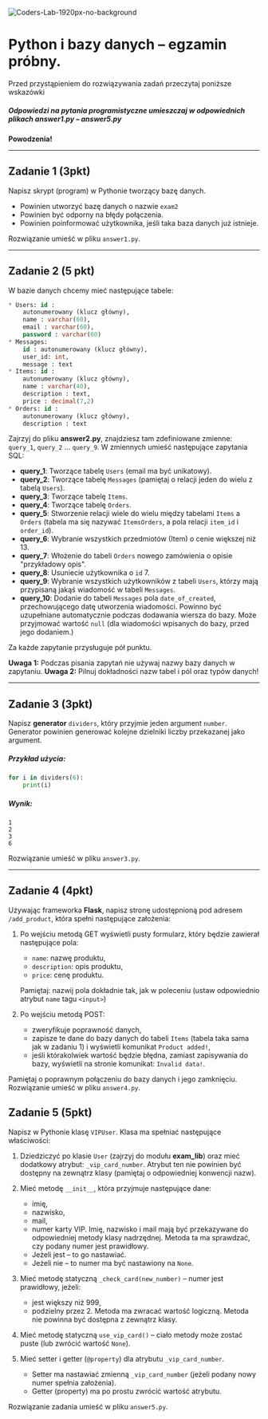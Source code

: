 ![Coders-Lab-1920px-no-background](https://user-images.githubusercontent.com/30623667/104709394-2cabee80-571f-11eb-9518-ea6a794e558e.png)


# Python i bazy danych &ndash; egzamin próbny.

Przed przystąpieniem do rozwiązywania zadań przeczytaj poniższe wskazówki

##### Odpowiedzi na pytania programistyczne umieszczaj w odpowiednich plikach *answer1.py* &ndash; *answer5.py*

**Powodzenia!**

----------------------------------------------------------------------------------------

## Zadanie 1 (3pkt)

Napisz skrypt (program) w Pythonie tworzący bazę danych.
* Powinien utworzyć bazę danych o nazwie `exam2`
* Powinien być odporny na błędy połączenia.
* Powinien poinformować użytkownika, jeśli taka baza danych już istnieje.

Rozwiązanie umieść w pliku `answer1.py`.

---

## Zadanie 2 (5 pkt)

W bazie danych chcemy mieć następujące tabele:

```SQL
* Users: id :
    autonumerowany (klucz główny),
    name : varchar(60),
    email : varchar(60),
    password : varchar(60)
* Messages:
    id : autonumerowany (klucz główny),
    user_id: int,
    message : text
* Items: id :
    autonumerowany (klucz główny),
    name : varchar(40),
    description : text,
    price : decimal(7,2)
* Orders: id :
    autonumerowany (klucz główny),
    description : text
```

Zajrzyj do pliku **answer2.py**, znajdziesz tam zdefiniowane zmienne: `query_1`, `query_2` ... `query_9`.
W zmiennych umieść następujące zapytania SQL:

* **query_1**: Tworzące tabelę `Users` (email ma być unikatowy).
* **query_2**: Tworzące tabelę `Messages` (pamiętaj o relacji jeden do wielu z tabelą `Users`).
* **query_3**: Tworzące tabelę `Items`.
* **query_4**: Tworzące tabelę `Orders`.
* **query_5**: Stworzenie relacji wiele do wielu między tabelami `Items` a `Orders`
    (tabela ma się nazywać `ItemsOrders`, a pola relacji `item_id` i `order_id`).
* **query_6**: Wybranie wszystkich przedmiotów (Item) o cenie większej niż 13.
* **query_7**: Włożenie do tabeli `Orders` nowego zamówienia o opisie "przykładowy opis".
* **query_8**: Usuniecie użytkownika o `id` 7.
* **query_9**: Wybranie wszystkich użytkowników z tabeli `Users`,
    którzy mają przypisaną jakąś wiadomość w tabeli `Messages`.
* **query_10**: Dodanie do tabeli `Messages` pola `date_of_created`, przechowującego datę utworzenia wiadomości.
    Powinno być uzupełniane automatycznie podczas dodawania wiersza do bazy. Może przyjmować wartość `null`
    (dla wiadomości wpisanych do bazy, przed jego dodaniem.)     

Za każde zapytanie przysługuje pół punktu.

**Uwaga 1:** Podczas pisania zapytań nie używaj nazwy bazy danych w zapytaniu.
**Uwaga 2:** Pilnuj dokładności nazw tabel i pól oraz typów danych!

---

## Zadanie 3 (3pkt)

Napisz **generator** `dividers`, który przyjmie jeden argument `number`.
Generator powinien generować kolejne dzielniki liczby przekazanej jako argument.

##### Przykład użycia:
```python
for i in dividers(6):
    print(i)
```

##### Wynik:
```
1
2
3
6
```

Rozwiązanie umieść w pliku `answer3.py`.

---




## Zadanie 4 (4pkt)

Używając frameworka **Flask**, napisz stronę udostępnioną pod adresem `/add_product`,
która spełni następujące założenia:

1. Po wejściu metodą GET wyświetli pusty formularz, który będzie zawierał następujące pola:
    * `name`: nazwę produktu,
    * `description`: opis produktu,
    * `price`: cenę produktu.

    Pamiętaj: nazwij pola dokładnie tak, jak w poleceniu (ustaw odpowiednio atrybut `name` tagu `<input>`)

2. Po wejściu metodą POST:
    * zweryfikuje poprawność danych,
    * zapisze te dane do bazy danych do tabeli `Items` (tabela taka sama jak w zadaniu 1) i wyświetli komunikat
    `Product added!`,
    * jeśli którakolwiek wartość będzie błędna, zamiast zapisywania do bazy, wyświetli na stronie komunikat:
    `Invalid data!`.

Pamiętaj o poprawnym połączeniu do bazy danych i jego zamknięciu.
Rozwiązanie umieść w pliku `answer4.py`.

## Zadanie 5 (5pkt)
Napisz w Pythonie klasę `VIPUser`. Klasa ma spełniać następujące właściwości:

1. Dziedziczyć po klasie `User` (zajrzyj do modułu **exam_lib**) oraz mieć dodatkowy atrybut: ```_vip_card_number```.
    Atrybut ten nie powinien być dostępny na zewnątrz klasy (pamiętaj o odpowiedniej konwencji nazw).

2. Mieć metodę `__init__`, która przyjmuje następujące dane:
    * imię,
    * nazwisko,
    * mail,
    * numer karty VIP.
    Imię, nazwisko i mail mają być przekazywane do odpowiedniej metody klasy nadrzędnej.
  Metoda ta ma sprawdzać, czy podany numer jest prawidłowy.
    * Jeżeli jest  &ndash; to go nastawiać.
    * Jeżeli nie  &ndash; to numer ma być nastawiony na ```None```.

3. Mieć metodę statyczną ```_check_card(new_number)``` &ndash; numer jest prawidłowy, jeżeli:
    * jest większy niż 999,
    * podzielny przez 2.
    Metoda ma zwracać wartość logiczną. Metoda nie powinna być dostępna z zewnątrz klasy.

4. Mieć metodę statyczną ```use_vip_card()``` &ndash; ciało metody może zostać puste (lub zwrócić wartość `None`).
5. Mieć setter i getter (`@property`) dla atrybutu ```_vip_card_number```.
    * Setter ma nastawiać zmienną `_vip_card_number` (jeżeli podany nowy numer spełnia założenia).
    * Getter (property) ma po prostu zwrócić wartość atrybutu.

Rozwiązanie zadania umieść w pliku `answer5.py`.
